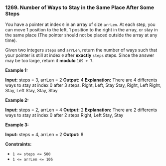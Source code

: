 ### 1269\. Number of Ways to Stay in the Same Place After Some Steps

You have a pointer at index `0` in an array of size `arrLen`. At each step, you can move 1 position to the left, 1 position to the right in the array, or stay in the same place (The pointer should not be placed outside the array at any time).

Given two integers `steps` and `arrLen`, return the number of ways such that your pointer is still at index `0` after **exactly** `steps` steps. Since the answer may be too large, return it **modulo** `109 + 7`.

**Example 1:**

**Input:** steps = 3, arrLen = 2
**Output:** 4
**Explanation:** There are 4 differents ways to stay at index 0 after 3 steps.
Right, Left, Stay
Stay, Right, Left
Right, Stay, Left
Stay, Stay, Stay

**Example 2:**

**Input:** steps = 2, arrLen = 4
**Output:** 2
**Explanation:** There are 2 differents ways to stay at index 0 after 2 steps
Right, Left
Stay, Stay

**Example 3:**

**Input:** steps = 4, arrLen = 2
**Output:** 8

**Constraints:**

*   `1 <= steps <= 500`
*   `1 <= arrLen <= 106`
